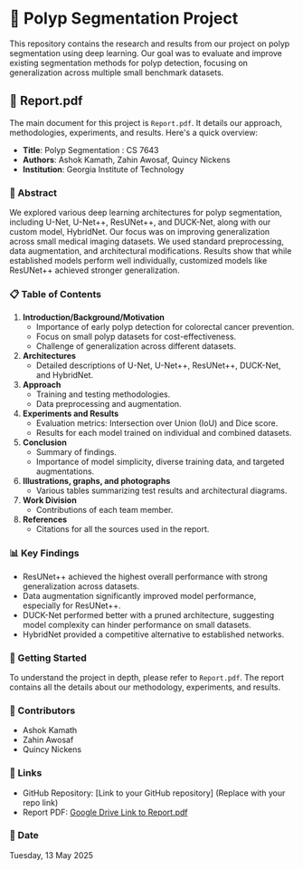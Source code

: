 # 🔬 Polyp Segmentation Project 

This repository contains the research and results from our project on polyp segmentation using deep learning. Our goal was to evaluate and improve existing segmentation methods for polyp detection, focusing on generalization across multiple small benchmark datasets. 

## 📄 Report.pdf

The main document for this project is `Report.pdf`. It details our approach, methodologies, experiments, and results. Here's a quick overview:

-   **Title**: Polyp Segmentation : CS 7643
-   **Authors**: Ashok Kamath, Zahin Awosaf, Quincy Nickens
-   **Institution**: Georgia Institute of Technology

### 📖 Abstract

We explored various deep learning architectures for polyp segmentation, including U-Net, U-Net++, ResUNet++, and DUCK-Net, along with our custom model, HybridNet. Our focus was on improving generalization across small medical imaging datasets. We used standard preprocessing, data augmentation, and architectural modifications. Results show that while established models perform well individually, customized models like ResUNet++ achieved stronger generalization.

### 📋 Table of Contents

1.  **Introduction/Background/Motivation**
    -   Importance of early polyp detection for colorectal cancer prevention.
    -   Focus on small polyp datasets for cost-effectiveness.
    -   Challenge of generalization across different datasets.
2.  **Architectures**
    -   Detailed descriptions of U-Net, U-Net++, ResUNet++, DUCK-Net, and HybridNet.
3.  **Approach**
    -   Training and testing methodologies.
    -   Data preprocessing and augmentation.
4.  **Experiments and Results**
    -   Evaluation metrics: Intersection over Union (IoU) and Dice score.
    -   Results for each model trained on individual and combined datasets.
5.  **Conclusion**
    -   Summary of findings.
    -   Importance of model simplicity, diverse training data, and targeted augmentations.
6.  **Illustrations, graphs, and photographs**
    -   Various tables summarizing test results and architectural diagrams.
7.  **Work Division**
    -   Contributions of each team member.
8.  **References**
    -   Citations for all the sources used in the report.

### 📊 Key Findings

-   ResUNet++ achieved the highest overall performance with strong generalization across datasets.
-   Data augmentation significantly improved model performance, especially for ResUNet++.
-   DUCK-Net performed better with a pruned architecture, suggesting model complexity can hinder performance on small datasets.
-   HybridNet provided a competitive alternative to established networks.

### 🚀 Getting Started

To understand the project in depth, please refer to `Report.pdf`. The report contains all the details about our methodology, experiments, and results.

### 🤝 Contributors

-   Ashok Kamath 
-   Zahin Awosaf
-   Quincy Nickens

### 🔗 Links

-   GitHub Repository: [Link to your GitHub repository] (Replace with your repo link)
-   Report PDF: [Google Drive Link to Report.pdf](https://drive.google.com/open?id=1VzUI0Kz1XhvWM8ACgkhGGKlk9FUNsWtt)

### 📅 Date

Tuesday, 13 May 2025
